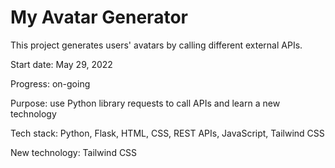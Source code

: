 # My Avatar Generator

This project generates users' avatars by calling different external APIs.

Start date: May 29, 2022

Progress: on-going

Purpose: use Python library requests to call APIs and learn a new technology

Tech stack: Python, Flask, HTML, CSS, REST APIs, JavaScript, Tailwind CSS

New technology: Tailwind CSS

